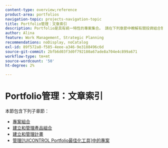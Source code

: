 ```yaml
---
content-type: overview;reference
product-area: portfolios
navigation-topic: projects-navigation-topic
title: Portfolio管理：文章索引
description: Portfolio是具有統一特性的專案集合。 請在下列章節中瞭解有關投資組合管理的資訊。
author: Alina
feature: Work Management, Strategic Planning
recommendations: noDisplay, noCatalog
exl-id: 89f572a8-f585-4eee-a346-9e3188496c6d
source-git-commit: 2bfb6d03f3d0f792180a67ade8a704e4c899a671
workflow-type: tm+mt
source-wordcount: '50'
ht-degree: 2%

---
```


# Portfolio管理：文章索引

本節包含下列子章節：

* [專案組合](../../manage-work/portfolios/portfolios-overview/portfolio-overview-1.md)
* [建立和管理產品組合](../../manage-work/portfolios/create-and-manage-portfolios/create-and-manage-portfolios.md)
* [建立和管理計畫](../../manage-work/portfolios/create-and-manage-programs/create-and-manage-programs.md)
* [管理[!UICONTROL Portfolio最佳化工具]中的專案](../../manage-work/portfolios/portfolio-optimizer/manage-projects-in-portfolio-optimizer.md)
